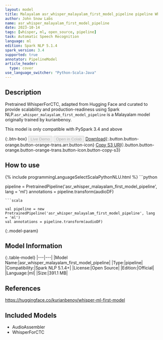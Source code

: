 ```yaml
---
layout: model
title: Malayalam asr_whisper_malayalam_first_model_pipeline pipeline WhisperForCTC from kurianbenoy
author: John Snow Labs
name: asr_whisper_malayalam_first_model_pipeline
date: 2023-10-14
tags: [whisper, ml, open_source, pipeline]
task: Automatic Speech Recognition
language: ml
edition: Spark NLP 5.1.4
spark_version: 3.4
supported: true
annotator: PipelineModel
article_header:
  type: cover
use_language_switcher: "Python-Scala-Java"
---
```


## Description

Pretrained WhisperForCTC, adapted from Hugging Face and curated to provide scalability and production-readiness using Spark NLP.`asr_whisper_malayalam_first_model_pipeline` is a Malayalam model originally trained by kurianbenoy.

This model is only compatible with PySpark 3.4 and above

{:.btn-box}
<button class="button button-orange" disabled>Live Demo</button>
<button class="button button-orange" disabled>Open in Colab</button>
[Download](https://s3.amazonaws.com/auxdata.johnsnowlabs.com/public/models/asr_whisper_malayalam_first_model_pipeline_ml_5.1.4_3.4_1697245358255.zip){:.button.button-orange.button-orange-trans.arr.button-icon}
[Copy S3 URI](s3://auxdata.johnsnowlabs.com/public/models/asr_whisper_malayalam_first_model_pipeline_ml_5.1.4_3.4_1697245358255.zip){:.button.button-orange.button-orange-trans.button-icon.button-copy-s3}

## How to use



<div class="tabs-box" markdown="1">
{% include programmingLanguageSelectScalaPythonNLU.html %}
```python

pipeline = PretrainedPipeline('asr_whisper_malayalam_first_model_pipeline', lang = 'ml')
annotations =  pipeline.transform(audioDF)

```
```scala

val pipeline = new PretrainedPipeline('asr_whisper_malayalam_first_model_pipeline', lang = 'ml')
val annotations = pipeline.transform(audioDF)

```
</div>

{:.model-param}
## Model Information

{:.table-model}
|---|---|
|Model Name:|asr_whisper_malayalam_first_model_pipeline|
|Type:|pipeline|
|Compatibility:|Spark NLP 5.1.4+|
|License:|Open Source|
|Edition:|Official|
|Language:|ml|
|Size:|391.1 MB|

## References

https://huggingface.co/kurianbenoy/whisper-ml-first-model

## Included Models

- AudioAssembler
- WhisperForCTC